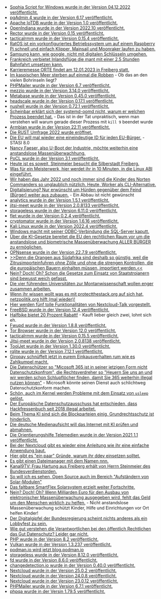 * [Sophia Script for Windows wurde in der Version 04.12.2022 veröffentlicht.](https://github.com/farag2/Sophia-Script-for-Windows/releases/tag/6.2.4)
* [pgAdmin 4 wurde in der Version 6.17 veröffentlicht.](https://www.postgresql.org/about/news/pgadmin-4-v617-released-2553/)
* [Apache IoTDB wurde in der Version 1.0 veröffentlicht.](https://www.phoronix.com/news/Apache-IoTDB-1.0-Released)
* [OpenIndiana wurde in der Version 2022.10 veröffentlicht.](https://www.phoronix.com/news/OpenIndiana-Hipster-2022.10)
* [Rector wurde in der Version 0.15 veröffentlicht.](https://github.com/rectorphp/rector/releases/tag/0.15.0)
* [tacticalrmm wurde in der Version 0.15.4 veröffentlicht.](https://github.com/amidaware/tacticalrmm/releases/tag/v0.15.4)
* [RatOS ist ein vorkonfiguriertes Betriebssystem um auf einem Raspberry Pi schnell und einfach Klipper, Mainsail und Moonraker laufen zu haben.](https://github.com/Rat-OS/RatOS)
* [Samsung kann, wie google, nicht mit digitalen Schlüsseln umgehen.](https://blog.fefe.de/?ts=9d721a02)
* [Frankreich verbietet Inlandsflüge die mant mit einer 2,5 Stunden Bahnfahrt umsetzen kann.](https://blog.fefe.de/?ts=9d725af7)
* [Karrieremesse ORTE findet am 12.01.2023 in Freiberg statt.](https://tu-freiberg.de/presse/follow-your-dreams-karrieremesse-orte-am-12-januar-2023)
* [Im kaspischen Meer sterben auf einmal die Robben](https://netzfrauen.org/2022/12/05/caspian-sea/) - Ob das an den vielen Bohrinseln liegt?
* [PHPMailer wurde in der Version 6.7 veröffentlicht.](https://github.com/PHPMailer/PHPMailer/releases/tag/v6.7)
* [mezzio wurde in der Version 3.14.0 veröffentlicht.](https://github.com/mezzio/mezzio/releases/tag/3.14.0)
* [Metabase wurde in der Version 0.45.0 veröffentlicht.](https://github.com/metabase/metabase/releases/tag/v0.45.0)
* [headscale wurde in der Version 0.17.1 veröffentlicht.](https://github.com/juanfont/headscale/releases/tag/v0.17.1)
* [nushell wurde in der Version 0.72.1 veröffentlicht.](https://github.com/nushell/nushell/releases/tag/0.72.1)
* [Scheinbar erklärt sich der systemd-oomd nicht, warum er welchen Prozess beendet hat.](https://utcc.utoronto.ca/~cks/space/blog/linux/SystemdOomdNowDisabled) - Das ist in der Tat unpraktisch, wenn man verstehen will warum gerade dieser Prozess mit `kill 9` beendet wurde
* [Armbian wurde in der Version 22.11 veröffentlicht.](https://www.phoronix.com/news/Armbian-22.11-Released)
* [Die RUST Umfrage 2022 wurde eröffnet.](https://blog.rust-lang.org/2022/12/05/survey-launch.html)
* [Die EU will mal wieder eine eineindeutige ID für jeden EU-Bürger.](https://netzpolitik.org/2022/eidas-2-0-europaeische-id-wallet-fuer-das-digitale-panoptikum/) - STASI 8.0
* [Nancy Faeser, also U-Boot der Industrie, möchte weiterhin eine anstandslose Massenüberwachhung.](https://www.patrick-breyer.de/innenministerkonferenz-fordert-anlasslose-internet-massenueberwachung/)
* [PoCL wurde in der Version 3.1 veröffentlicht.](https://www.phoronix.com/news/PoCL-3.1-Released)
* [Heute ist es soweit, Steinmeier besucht die Silberstadt Freiberg.](https://www.mdr.de/nachrichten/sachsen/chemnitz/freiberg/haendler-buerger-meinung-besuch-steinmeier-100.html)
* [Was für ein Meisterwerk, hier werdet ihr in 10 Minuten, in die Linux ABI eingeführt.](https://opensource.com/article/22/12/linux-abi)
* [Wir haben das Jahr 2022 und noch immer sind die Kinder des Norten Commanders so unglaublich nützlich. Heute, Worker als CLI-Alternative.](https://opensource.com/article/22/12/linux-file-manager-worker)
* [Digitalisierung? Nur erwünscht um Hürden gegenüber dem Feind (Bürger) weiter aus zubauen.](https://blog.fefe.de/?ts=9d71eb0d) - Ein Abbau ist nicht gewünscht
* [analytics wurde in der Version 1.5.1 veröffentlicht.](https://github.com/plausible/analytics/releases/tag/v1.5.1)
* [jitsi-meet wurde in der Version 2.0.8133 veröffentlicht.](https://github.com/jitsi/jitsi-meet/releases/tag/stable/jitsi-meet_8133)
* [storageless wurde in der Version 6.11.0 veröffentlicht.](https://github.com/psr7-sessions/storageless/releases/tag/8.11.0)
* [flet wurde in der Version 0.2.4 veröffentlicht.](https://github.com/flet-dev/flet/releases/tag/v0.2.4)
* [cryptomator wurde in der Version 1.6.16 veröffentlicht.](https://github.com/cryptomator/cryptomator/releases/tag/1.6.16)
* [Kali Linux wurde in der Version 2022.4 veröffentlicht.](https://www.bleepingcomputer.com/news/security/kali-linux-20224-adds-6-new-tools-azure-images-and-desktop-updates/)
* [Windows macht mit seiner ODBC-Verbindung die SQL-Server kaputt.](https://www.borncity.com/blog/2022/12/06/windows-november-2022-updates-verursachen-odbc-verbindungsprobleme-bei-sql-datenbanken/)
* [Über die KI-Gesetze bereitet die EU den rechtlichen Raum vor um die anstandslose und biometrische Massenüberwachung ALLER BÜRGER zu ermöglichen.](https://www.patrick-breyer.de/ki-gesetz-eu-regierungen-wollen-weg-fuer-biometrische-massenueberwachung-im-oeffentlichen-raum-bereiten/)
* [OPNsense wurde in der Version 22.7.9 veröffentlicht.](https://opnsense.org/opnsense-22-7-9-released/)
* [>>Denn die Orangen aus Südafrika sind deshalb so günstig, weil die Zitrusimporteinfuhren ohne Zölle  und ohne die strengen Kontrollen, die die europäischen Bauern einhalten müssen, importiert werden.<<](https://netzfrauen.org/2022/12/06/obst-2/)
* [Nein? Doch! Oh? Schon die Gesetze zum Einsatz von Staatstrojanern sind bewusst weich gefasst.](https://netzpolitik.org/2022/pegasus-untersuchungsausschuss-die-regeln-an-sich-sind-schon-mangelhaft/)
* [Die vier führenden Universitäten zur Montanwissenschaft wollen enger zusammen arbeiten.](https://tu-freiberg.de/presse/fuehrende-europaeische-montanwissenschaftliche-universitaeten-staerken-internationale-zusamme)
* [Wenn ihr wissen wollt was es mit protectthestack.org auf sich hat, netzpolitik.org hilft (mal wieder)!](https://netzpolitik.org/2022/schutz-des-technologie-stacks-infrastrukturunternehmen-sollten-inhalte-nicht-zensieren/)
* [Hier werden fünf tolle Funktionalitäten von Nextcloud-Talk vorgestellt.](https://nextcloud.com/blog/5-features-in-nextcloud-talk-you-didnt-know-about/)
* [FreeBSD wurde in der Version 12.4 veröffentlicht.](https://www.phoronix.com/news/FreeBSD-12.4-Released)
* [Halfbike bietet 20 Prozent Rabatt!](https://halfbikes.com/de/) - Kauft lieber gleich zwei, lohnt sich eh.
* [Fwupd wurde in der Version 1.8.8 veröffentlicht.](https://github.com/fwupd/fwupd/releases/tag/1.8.8)
* [Tor Browser wurde in der Version 12.0 veröffentlicht.](https://lwn.net/Articles/917282/)
* [tacticalrmm wurde in der Version 0.15.5 veröffentlicht.](https://github.com/amidaware/tacticalrmm/releases/tag/v0.15.5)
* [Jitsi-meet wurde in der Version 2.0.8138 veröffentlicht.](https://github.com/jitsi/jitsi-meet/releases/tag/stable/jitsi-meet_8138)
* [ToolJet wurde in der Version 1.30.0 veröffentlicht.](https://github.com/ToolJet/ToolJet/releases/tag/v1.30.0)
* [rqlite wurde in der Version 7.12.1 veröffentlicht.](https://github.com/rqlite/rqlite/releases/tag/v7.12.1)
* [Giropay schnüffelt jetzt in eurem Einkausverhalten rum wie es Zahlkumpel macht.](https://www.kuketz-blog.de/giropay-entfernung-aus-der-empfehlungsecke/)
* [Die Datenschützer so "Micosoft 365 ist in seiner jetzigen Form nicht Datenschutzkonfrom", die Rechtsverdreher so "Heuern Sie uns an und wir werden schon Schlupflöcher finden, damit Sie 365 weiterhin illegal nutzen können"](https://www.kuketz-blog.de/nach-dsk-bewertung-zu-ms365-rechtsberater-weiterhin-auf-kundenfang/) - Microsoft könnte seinen Dienst auch schlichtweg Datenschutzkonform machen.
* [Schön, auch im Kernel werden Probleme mit dem Einsatz von `usleep` gelöst.](https://www.phoronix.com/news/Ryzen-5000-Laptop-Linux-6.1)
* [Der Europäische Datenschutzausschuss hat entschieden, dass Hackfressenbuch seit 2018 illegal arbeitet.](https://netzpolitik.org/2022/fehlende-rechtsgrundlage-schwerer-schlag-fuer-metas-geschaeft-mit-daten-und-werbung/)
* [Beim Thema KI sind sich die Blockparteien einig, Grundrechtsschutz ist hinderlich.](https://netzpolitik.org/2022/ai-act-der-europaeischen-union-ampel-verpasst-grundrechteschutz-bei-der-regulierung-kuenstlicher-intelligenz/)
* [Die deutsche Medienaufsicht will das Internet mit KI prüfen und abmahnen.](https://netzpolitik.org/2022/ki-tool-der-medienaufsicht-wie-die-ueberwachung-in-unseren-alltag-kriecht/)
* [Die Orientierungshilfe Telemedien wurde in der Version 2021 1.1 veröffentlicht.](https://www.saechsdsb.de/113-allgemein/690-neue-version-der-orientierungshilfe-telemedien-veroeffentlicht)
* [Bei der Nextcloud gibt es wieder eine Anleitung wie ihr eine einfache Anwendung baut.](https://nextcloud.com/blog/learn-how-to-develop-a-simple-interface-only-app-with-nextcloud/)
* [Hier gibt es "ein paar" Gründe, warum ihr ddev einsetzen solltet.](https://opensource.com/article/22/12/ddev)
* [Es gibt einen Dateimanager mit dem Namen nnn.](https://opensource.com/article/22/12/linux-file-manager-nnn)
* [Kanal9TV: Frau Hartung aus Freiberg erhält von Herrn Steinmeier des Bundesverdienstorden.](https://www.youtube.com/watch?v=9VyQ9qarA1Q)
* [So will ich es sehen, Open Source auch im Bereich "Aufständern von Solar-Modulen"](https://opensource.com/article/22/12/open-source-solar-power-home)
* [Das faltbare SmartFlex Solarsystem erzielt weiter Fortschritte.](https://www.sonnenseite.com/de/energie/faltbares-solarsystem-smartflex-revolutioniert-den-energiemarkt/)
* [Nein? Doch! Oh? Wenn Milliarden Euro für den Ausbau von elektronischer Massenüberwachung ausgegeben wird, fehlt das Geld um den Menschen wirklich zu helfen.](https://www.patrick-breyer.de/chatkontrolle-plan-zur-massenueberwachung-wird-kinder-im-stich-lassen/) - Nicht anstandslose Massenüberwachung schützt Kinder, Hilfe und Einrichtungen vor Ort helfen Kinder!
* [Der Digitalgipfel der Bundesregierung scheint nichts anderes als ein Lobbyfest zu sein.](https://netzpolitik.org/2022/digitalgipfel-ein-staatlich-organisiertes-lobbyfest/)
* [Wie gut verstehen die Verantwortlichen bei den öffentlich Rechtlichen das Gut Datenschutz? Leider gar nicht.](https://www.kuketz-blog.de/datenschutzbeauftragter-rueckmeldung-bezueglich-der-kika-player-app/)
* [PHP wurde in der Version 8.2 veröffentlicht.](https://www.php.net/releases/8.2/en.php)
* [Vulkan wurde in der Version 1.3.237 veröffentlicht.](https://www.phoronix.com/news/Vulkan-1.3.237-Released)
* [podman.io wird jetzt blog.podman.io](https://podman.io/new/2022/12/07/new.html)
* [storageless wurde in der Version 8.12.0 veröffentlicht.](https://github.com/psr7-sessions/storageless/releases/tag/8.12.0)
* [fd wurde in der Version 8.6.0 veröffentlicht.](https://github.com/sharkdp/fd/releases/tag/v8.6.0)
* [changedetection.io wurde in der Version 0.40.0 veröffentlicht.](https://github.com/dgtlmoon/changedetection.io/releases/tag/0.40.0)
* [Nextcloud wurde in der Version 25.0.2 veröffentlicht.](https://github.com/nextcloud/server/releases/tag/v25.0.2)
* [Nextcloud wurde in der Version 24.0.8 veröffentlicht.](https://github.com/nextcloud/server/releases/tag/v24.0.8)
* [Nextcloud wurde in der Version 23.0.12 veröffentlicht.](https://github.com/nextcloud/server/releases/tag/v23.0.12)
* [PHPMailer wurde in der Version 6.7.1 veröffentlicht.](https://github.com/PHPMailer/PHPMailer/releases/tag/v6.7.1)
* [phpqa wurde in der Versin 1.79.5 veröffentlicht.](https://github.com/jakzal/phpqa/releases/tag/v1.79.5)

